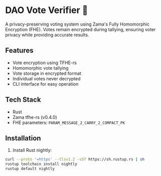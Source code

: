 # DAO Vote Verifier 🔐

A privacy-preserving voting system using Zama's Fully Homomorphic Encryption (FHE). Votes remain encrypted during tallying, ensuring voter privacy while providing accurate results.

## Features
- Vote encryption using TFHE-rs
- Homomorphic vote tallying
- Vote storage in encrypted format
- Individual votes never decrypted
- CLI interface for easy operation

## Tech Stack
- Rust
- Zama tfhe-rs (v0.4.0)
- FHE parameters: `PARAM_MESSAGE_2_CARRY_2_COMPACT_PK`

## Installation

1. Install Rust nightly:
```bash
curl --proto '=https' --tlsv1.2 -sSf https://sh.rustup.rs | sh
rustup toolchain install nightly
rustup default nightly
